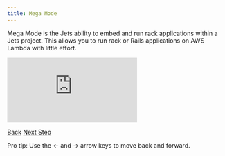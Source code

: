 ```yaml
---
title: Mega Mode
---
```


Mega Mode is the Jets ability to embed and run rack applications within a Jets project. This allows you to run rack or Rails applications on AWS Lambda with little effort.

<div class="video-box"><div class="video-container"><iframe src="https://www.youtube.com/embed/gDLH9ui9ITk" frameborder="0" allowfullscreen=""></iframe></div></div>

<a id="prev" class="btn btn-basic" href="{% link _docs/cookies.md %}">Back</a>
<a id="next" class="btn btn-primary" href="{% link _docs/rails-support.md %}">Next Step</a>
<p class="keyboard-tip">Pro tip: Use the <- and -> arrow keys to move back and forward.</p>
